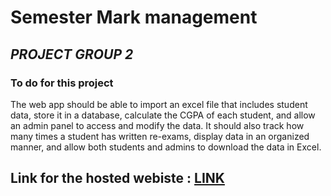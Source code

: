 # Semester Mark management  

## _PROJECT GROUP 2_
                      
### To do for this project

The web app should be able to import an excel file that includes student data, store it in a database, calculate the CGPA of each student, and allow an admin panel to access and modify the data. It should also track how many times a student has written re-exams, display data in an organized manner, and allow both students and admins to download the data in Excel.


## Link for the hosted webiste : [LINK](https://adorable-cupcake-ac0fc7.netlify.app/)

